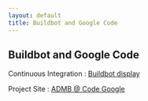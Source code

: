 ```yaml
---
layout: default
title: Buildbot and Google Code
---
```


Buildbot and Google Code
------------------------

Continuous Integration
: [Buildbot display](http://buildbot.admb-project.org/grid)
 
Project Site
: [ADMB @ Code Google](https://code.google.com/archive/p/admb-project/)

